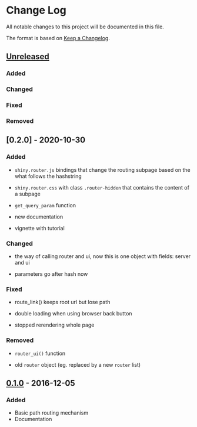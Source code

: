 # Change Log
All notable changes to this project will be documented in this file.

The format is based on [Keep a Changelog](http://keepachangelog.com/).

## [Unreleased]
### Added
### Changed
### Fixed
### Removed

## [0.2.0] - 2020-10-30

### Added

- `shiny.router.js` bindings that change the routing subpage based on the what follows the hashstring

- `shiny.router.css` with class `.router-hidden` that contains the content of a subpage

- `get_query_param` function

- new documentation

- vignette with tutorial

### Changed

- the way of calling router and ui, now this is one object with fields: server and ui

- parameters go after hash now

### Fixed

- route_link() keeps root url but lose path

- double loading when using browser back button

- stopped rerendering whole page

### Removed

- `router_ui()` function

- old `router` object (eg. replaced by a new `router` list)

## [0.1.0] - 2016-12-05
### Added
- Basic path routing mechanism
- Documentation

[Unreleased]: https://github.com/Appsilon/shiny.router/compare/0.1.0...HEAD
[0.1.0]: https://github.com/Appsilon/shiny.router/compare/12b021ae1eb9cbadbd4fde3d1ea54a2fd35e3098...0.1.0
